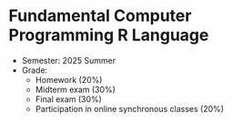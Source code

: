 # Fundamental Computer Programming R Language
* Semester: 2025 Summer
* Grade:
   * Homework (20%)
   * Midterm exam (30%)
   * Final exam (30%)
   * Participation in online synchronous classes (20%)








